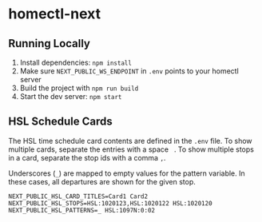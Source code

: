 # homectl-next

## Running Locally

1. Install dependencies: `npm install`
2. Make sure `NEXT_PUBLIC_WS_ENDPOINT` in `.env` points to your homectl server
3. Build the project with `npm run build`
4. Start the dev server: `npm start`

## HSL Schedule Cards

The HSL time schedule card contents are defined in the `.env` file. 
To show multiple cards, separate the entries with a space ` `. 
To show multiple stops in a card, separate the stop ids with a comma `,`.

Underscores (`_`) are mapped to empty values for the pattern variable. In these cases, all departures are shown for the given stop.

``` env
NEXT_PUBLIC_HSL_CARD_TITLES=Card1 Card2
NEXT_PUBLIC_HSL_STOPS=HSL:1020123,HSL:1020122 HSL:1020120
NEXT_PUBLIC_HSL_PATTERNS=_ HSL:1097N:0:02
```

